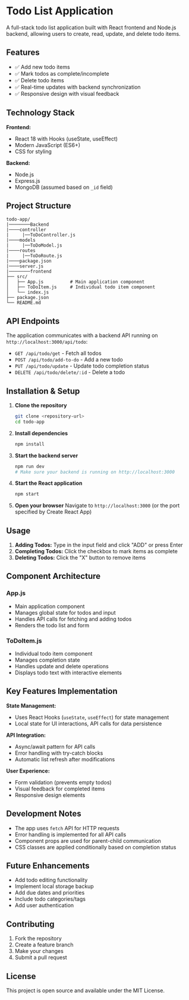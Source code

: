# Todo List Application

A full-stack todo list application built with React frontend and Node.js backend, allowing users to create, read, update, and delete todo items.

## Features

- ✅ Add new todo items
- ✅ Mark todos as complete/incomplete
- ✅ Delete todo items
- ✅ Real-time updates with backend synchronization
- ✅ Responsive design with visual feedback

## Technology Stack

**Frontend:**
- React 18 with Hooks (useState, useEffect)
- Modern JavaScript (ES6+)
- CSS for styling

**Backend:**
- Node.js
- Express.js
- MongoDB (assumed based on `_id` field)

## Project Structure

```
todo-app/
|────────Backend
|────controller
|     |──ToDoController.js
|────models
|     |──ToDoModel.js
|────routes
|     |──ToDoRoute.js
|────package.json
|────server.js
|────────frontend
├── src/
│   ├── App.js          # Main application component
│   ├── ToDoItem.js     # Individual todo item component
│   └── index.js
├── package.json
└── README.md
```

## API Endpoints

The application communicates with a backend API running on `http://localhost:3000/api/todo`:

- `GET /api/todo/get` - Fetch all todos
- `POST /api/todo/add-to-do` - Add a new todo
- `PUT /api/todo/update` - Update todo completion status
- `DELETE /api/todo/delete/:id` - Delete a todo

## Installation & Setup

1. **Clone the repository**
   ```bash
   git clone <repository-url>
   cd todo-app
   ```

2. **Install dependencies**
   ```bash
   npm install
   ```

3. **Start the backend server**
   ```bash
   npm run dev
   # Make sure your backend is running on http://localhost:3000
   ```

4. **Start the React application**
   ```bash
   npm start
   ```

5. **Open your browser**
   Navigate to `http://localhost:3000` (or the port specified by Create React App)

## Usage

1. **Adding Todos:** Type in the input field and click "ADD" or press Enter
2. **Completing Todos:** Click the checkbox to mark items as complete
3. **Deleting Todos:** Click the "X" button to remove items

## Component Architecture

### App.js
- Main application component
- Manages global state for todos and input
- Handles API calls for fetching and adding todos
- Renders the todo list and form

### ToDoItem.js
- Individual todo item component
- Manages completion state
- Handles update and delete operations
- Displays todo text with interactive elements

## Key Features Implementation

**State Management:**
- Uses React Hooks (`useState`, `useEffect`) for state management
- Local state for UI interactions, API calls for data persistence

**API Integration:**
- Async/await pattern for API calls
- Error handling with try-catch blocks
- Automatic list refresh after modifications

**User Experience:**
- Form validation (prevents empty todos)
- Visual feedback for completed items
- Responsive design elements

## Development Notes

- The app uses `fetch` API for HTTP requests
- Error handling is implemented for all API calls
- Component props are used for parent-child communication
- CSS classes are applied conditionally based on completion status

## Future Enhancements

- Add todo editing functionality
- Implement local storage backup
- Add due dates and priorities
- Include todo categories/tags
- Add user authentication

## Contributing

1. Fork the repository
2. Create a feature branch
3. Make your changes
4. Submit a pull request

## License

This project is open source and available under the MIT License.